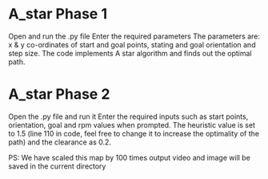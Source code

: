 # A_star Phase 1

Open and run the .py file
Enter the required parameters
The parameters are: x & y co-ordinates of start and goal points, stating and goal orientation and step size.
The code implements A star algorithm and finds out the optimal path.

# A_star Phase 2

Open the .py file and run it
Enter the required inputs such as start points, orientation, goal and rpm values when prompted. 
The heuristic value is set to 1.5 (line 110 in code, feel free to change it to increase the optimality of the path) and the clearance as 0.2.

PS: We have scaled this map by 100 times
output video and image will be saved in the current directory

